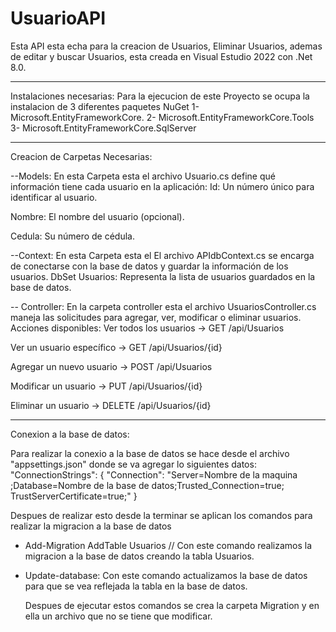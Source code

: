 # UsuarioAPI

Esta API esta echa para la creacion de Usuarios, Eliminar Usuarios, ademas de editar y buscar Usuarios, esta creada en Visual Estudio 2022 con .Net 8.0.

---------------------------------------------------------------------------------------------------------------------
Instalaciones necesarias: Para la ejecucion de este Proyecto se ocupa la instalacion de 3 diferentes paquetes NuGet
1- Microsoft.EntityFrameworkCore.
2- Microsoft.EntityFrameworkCore.Tools
3- Microsoft.EntityFrameworkCore.SqlServer

--------------------------------------------------------------------------------------------------------------------------

Creacion de Carpetas Necesarias: 

--Models: En esta Carpeta esta el archivo Usuario.cs define qué información tiene cada usuario en la aplicación:
Id: Un número único para identificar al usuario.

Nombre: El nombre del usuario (opcional).

Cedula: Su número de cédula.


--Context: En esta Carpeta esta el El archivo APIdbContext.cs se encarga de conectarse con la base de datos y guardar la información de los usuarios.
DbSet<Usuario> Usuarios: Representa la lista de usuarios guardados en la base de datos.

-- Controller: En la carpeta controller esta el archivo UsuariosController.cs maneja las solicitudes para agregar, ver, modificar o eliminar usuarios.
Acciones disponibles:
Ver todos los usuarios → GET /api/Usuarios

Ver un usuario específico → GET /api/Usuarios/{id}

Agregar un nuevo usuario → POST /api/Usuarios

Modificar un usuario → PUT /api/Usuarios/{id}

Eliminar un usuario → DELETE /api/Usuarios/{id}

---------------------------------------------------------------------------------------------------------------------------------

Conexion a la base de datos: 

Para realizar la conexio a la base de datos se hace desde el archivo "appsettings.json" donde se va agregar lo siguientes datos:
"ConnectionStrings": {
  "Connection": "Server=Nombre de la maquina ;Database=Nombre de la base de datos;Trusted_Connection=true; TrustServerCertificate=true;"
}

Despues de realizar esto desde la terminar se aplican los comandos para realizar la migracion a la base de datos
- Add-Migration AddTable Usuarios // Con este comando realizamos la migracion a la base de datos creando la tabla Usuarios.
- Update-database: Con este comando actualizamos la base de datos para que se vea reflejada la tabla en la base de datos.

  Despues de ejecutar estos comandos se crea la carpeta Migration y en ella un archivo que no se tiene que modificar.
